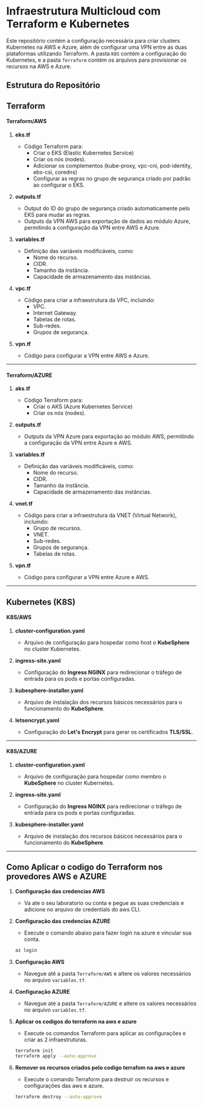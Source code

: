 # Infraestrutura Multicloud com Terraform e Kubernetes

Este repositório contém a configuração necessária para criar clusters Kubernetes na AWS e Azure, além de configurar uma VPN entre as duas plataformas utilizando Terraform. A pasta `K8S` contém a configuração do Kubernetes, e a pasta `Terraform` contém os arquivos para provisionar os recursos na AWS e Azure.

## Estrutura do Repositório

## **Terraform**
#### **Terraform/AWS**
1. **eks.tf**
   - Código Terraform para:
     - Criar o EKS (Elastic Kubernetes Service)
     - Criar os nós (nodes).
     - Adicionar os complementos (kube-proxy, vpc-cni, pod-identity, ebs-csi, coredns)
     - Configurar as regras no grupo de segurança criado por padrão ao configurar o EKS.

2. **outputs.tf**
   - Output do ID do grupo de segurança criado automaticamente pelo EKS para mudar as regras.
   - Outputs da VPN AWS para exportação de dados ao módulo Azure, permitindo a configuração da VPN entre AWS e Azure.

3. **variables.tf**
   - Definição das variáveis modificáveis, como:
     - Nome do recurso.
     - CIDR.
     - Tamanho da instância.
     - Capacidade de armazenamento das instâncias.

4. **vpc.tf**
   - Código para criar a infraestrutura da VPC, incluindo:
     - VPC.
     - Internet Gateway.
     - Tabelas de rotas.
     - Sub-redes.
     - Grupos de segurança.

5. **vpn.tf**
   - Código para configurar a VPN entre AWS e Azure.

---

#### **Terraform/AZURE**
1. **aks.tf**
   - Código Terraform para:
     - Criar o AKS (Azure Kubernetes Service)
     - Criar os nós (nodes).

2. **outputs.tf**
   - Outputs da VPN Azure para exportação ao módulo AWS, permitindo a configuração da VPN entre Azure e AWS.

3. **variables.tf**
   - Definição das variáveis modificáveis, como:
     - Nome do recurso.
     - CIDR.
     - Tamanho da instância.
     - Capacidade de armazenamento das instâncias.

4. **vnet.tf**
   - Código para criar a infraestrutura da VNET (Virtual Network), incluindo:
     - Grupo de recursos.
     - VNET.
     - Sub-redes.
     - Grupos de segurança.
     - Tabelas de rotas.


5. **vpn.tf**
   - Código para configurar a VPN entre Azure e AWS.

---

## **Kubernetes (K8S)**
#### **K8S/AWS**
1. **cluster-configuration.yaml**
   - Arquivo de configuração para hospedar como host o **KubeSphere** no cluster Kubernetes.

2. **ingress-site.yaml**
   - Configuração do **Ingress NGINX** para redirecionar o tráfego de entrada para os pods e portas configuradas.

3. **kubesphere-installer.yaml**
   - Arquivo de instalação dos recursos básicos necessários para o funcionamento do **KubeSphere**.

4. **letsencrypt.yaml**
   - Configuração do **Let's Encrypt** para gerar os certificados **TLS/SSL**.

---

#### **K8S/AZURE**
1. **cluster-configuration.yaml**
   - Arquivo de configuração para hospedar como membro o **KubeSphere** no cluster Kubernetes.

2. **ingress-site.yaml**
   - Configuração do **Ingress NGINX** para redirecionar o tráfego de entrada para os pods e portas configuradas.

3. **kubesphere-installer.yaml**
   - Arquivo de instalação dos recursos básicos necessários para o funcionamento do **KubeSphere**.


---

## Como Aplicar o codigo do Terraform nos provedores AWS e AZURE

1. **Configuração das credencias AWS**
    - Va ate o seu laboratorio ou conta e pegue as suas credenciais e adicione no arquivo de credentials do aws CLI.

2. **Configuração das credencias AZURE**
    - Execute o comando abaixo para fazer login na azure e vincular sua conta.
    ```bash
    az login
    ```

3. **Configuração AWS**
   - Navegue até a pasta `Terraform/AWS` e altere os valores necessários no arquivo `variables.tf`.

4. **Configuração AZURE**
    - Navegue até a pasta `Terraform/AZURE` e altere os valores necessários no arquivo `variables.tf`.

5. **Aplicar os codigos do terraform na aws e azure**
   - Execute os comandos Terraform para aplicar as configurações e criar as 2 infraestruturas.

   ```bash
   terraform init
   terraform apply --auto-approve
   ```

6. **Remover os recursos criados pelo codigo terrafom na aws e azure**
    - Execute o comando Terraform para destruir os recursos e configurações das aws e azure.

    ```bash
   terraform destroy --auto-approve
   ```